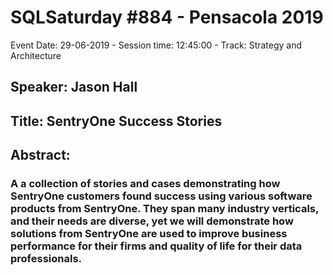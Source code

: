 # SQLSaturday #884 - Pensacola 2019
Event Date: 29-06-2019 - Session time: 12:45:00 - Track: Strategy and Architecture
## Speaker: Jason Hall
## Title: SentryOne Success Stories
## Abstract:
### A a collection of stories and cases demonstrating how SentryOne customers found success using various software products from SentryOne. They span many industry verticals, and their needs are diverse, yet we will demonstrate how solutions from SentryOne are used to improve business performance for their firms and quality of life for their data professionals.
